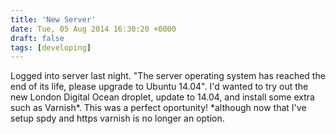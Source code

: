 ```yaml
---
title: 'New Server'
date: Tue, 05 Aug 2014 16:30:20 +0000
draft: false
tags: [developing]
---
```


Logged into server last night. "The server operating system has reached the end of its life, please upgrade to Ubuntu 14.04". I'd wanted to try out the new London Digital Ocean droplet, update to 14.04, and install some extra such as Varnish\*. This was a perfect oportunity! \*although now that I've setup spdy and https varnish is no longer an option.